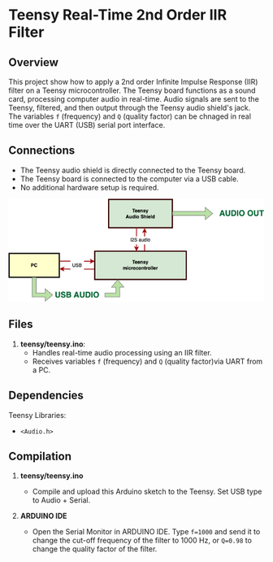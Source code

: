 # Teensy Real-Time 2nd Order IIR Filter

## Overview
This project show how to apply a 2nd order Infinite Impulse Response (IIR) filter on a Teensy microcontroller. The Teensy board functions as a sound card, processing computer audio in real-time. Audio signals are sent to the Teensy, filtered, and then output through the Teensy audio shield's jack. The variables `f` (frequency) and `Q` (quality factor) can be chnaged in real time over the UART (USB) serial port interface.

## Connections
- The Teensy audio shield is directly connected to the Teensy board.
- The Teensy board is connected to the computer via a USB cable.
- No additional hardware setup is required.

![Block diagram](./images/Diagram.drawio.png)

## Files

1. **teensy/teensy.ino**:
   - Handles real-time audio processing using an IIR filter.
   - Receives variables `f` (frequency) and `Q` (quality factor)via UART from a PC.

## Dependencies
Teensy Libraries:
- `<Audio.h>`

## Compilation

1. **teensy/teensy.ino**
   - Compile and upload this Arduino sketch to the Teensy. Set USB type to Audio + Serial.

2. **ARDUINO IDE**
   - Open the Serial Monitor in ARDUINO IDE. Type `f=1000` and send it to change the cut-off frequency of the filter to 1000 Hz, or `Q=0.98` to change the quality factor of the filter.
